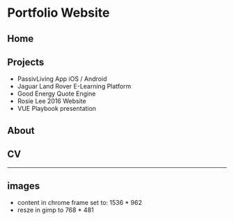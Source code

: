 # Portfolio Website

## Home
## Projects

- PassivLiving App iOS / Android
- Jaguar Land Rover E-Learning Platform
- Good Energy Quote Engine
- Rosie Lee 2016 Website
- VUE Playbook presentation

## About
## CV

---

## images

- content in chrome frame set to: 1536 * 962
- resze in gimp to 768 * 481
